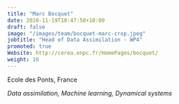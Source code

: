 ```yaml
---
title: "Marc Bocquet"
date: 2018-11-19T10:47:58+10:00
draft: false
image: "/images/team/bocquet-marc-crop.jpeg"
jobtitle: "Head of Data Assimilation - WP4"
promoted: true
Website: http://cerea.enpc.fr/HomePages/bocquet/
weight: 10
---
```


Ecole des Ponts, France

*Data assimilation, Machine learning, Dynamical systems*

